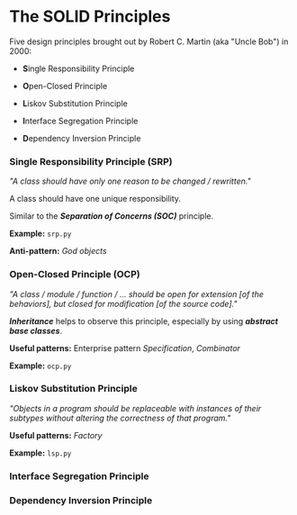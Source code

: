 # The SOLID Principles

Five design principles brought out by Robert C. Martin (aka "Uncle Bob") in 2000:

- **S**ingle Responsibility Principle

- **O**pen-Closed Principle

- **L**iskov Substitution Principle

- **I**nterface Segregation Principle

- **D**ependency Inversion Principle

### Single Responsibility Principle (SRP)

_"A class should have only one reason to be changed / rewritten."_

A class should have one unique responsibility.

Similar to the **_Separation of Concerns (SOC)_** principle.

**Example:** `srp.py`

**Anti-pattern:** _God objects_

### Open-Closed Principle (OCP)

_"A class / module / function / ... should be open for extension [of the behaviors], but closed for modification [of the source code]."_

**_Inheritance_** helps to observe this principle, especially by using **_abstract base classes_**.

**Useful patterns:** Enterprise pattern _Specification_, _Combinator_

**Example:** `ocp.py`

### Liskov Substitution Principle

_"Objects in a program should be replaceable with instances of their subtypes without altering the correctness of that program."_

**Useful patterns:** _Factory_

**Example:** `lsp.py`

### Interface Segregation Principle

### Dependency Inversion Principle
